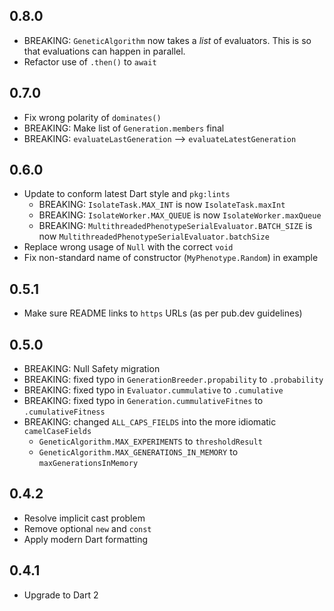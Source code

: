 ## 0.8.0

- BREAKING: `GeneticAlgorithm` now takes a _list_ of evaluators.
  This is so that evaluations can happen in parallel.
- Refactor use of `.then()` to `await`

## 0.7.0

- Fix wrong polarity of `dominates()`
- BREAKING: Make list of `Generation.members` final
- BREAKING: `evaluateLastGeneration` --> `evaluateLatestGeneration`

## 0.6.0

- Update to conform latest Dart style and `pkg:lints`
  - BREAKING: `IsolateTask.MAX_INT` is now `IsolateTask.maxInt`
  - BREAKING: `IsolateWorker.MAX_QUEUE` is now `IsolateWorker.maxQueue`
  - BREAKING: `MultithreadedPhenotypeSerialEvaluator.BATCH_SIZE` is now
    `MultithreadedPhenotypeSerialEvaluator.batchSize`
- Replace wrong usage of `Null` with the correct `void`
- Fix non-standard name of constructor (`MyPhenotype.Random`) in example

## 0.5.1

- Make sure README links to `https` URLs (as per pub.dev guidelines)

## 0.5.0

- BREAKING: Null Safety migration
- BREAKING: fixed typo in `GenerationBreeder.propability` to `.probability`
- BREAKING: fixed typo in `Evaluator.cummulative` to `.cumulative`
- BREAKING: fixed typo in `Generation.cummulativeFitnes` to `.cumulativeFitness`
- BREAKING: changed `ALL_CAPS_FIELDS` into the more idiomatic `camelCaseFields`
  - `GeneticAlgorithm.MAX_EXPERIMENTS` to `thresholdResult`
  - `GeneticAlgorithm.MAX_GENERATIONS_IN_MEMORY` to `maxGenerationsInMemory`

## 0.4.2

- Resolve implicit cast problem
- Remove optional `new` and `const`
- Apply modern Dart formatting

## 0.4.1

- Upgrade to Dart 2

